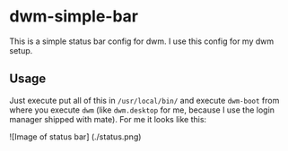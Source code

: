 # dwm-simple-bar

This is a simple status bar config for dwm. I use this config for my dwm setup. 

## Usage

Just execute put all of this in `/usr/local/bin/` and execute `dwm-boot` from where you execute `dwm` (like `dwm.desktop` for me,
because I use the login manager shipped with mate). For me it looks like this:

![Image of status bar]
(./status.png)

